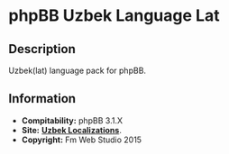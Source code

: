 # phpBB Uzbek Language Lat
## Description
Uzbek(lat) language pack for phpBB.

## Information
* **Compitability:** phpBB 3.1.X
* **Site:** [**Uzbek Localizations**](http://fm-web.site/localizations/phpbb/).
* **Copyright:** Fm Web Studio 2015